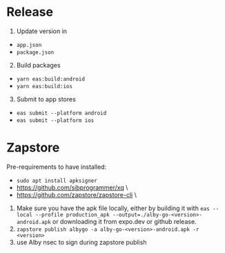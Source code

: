 # Release 

1. Update version in 
 - `app.json`
 - `package.json`

2. Build packages
 - `yarn eas:build:android`
 - `yarn eas:build:ios`

3. Submit to app stores
 - `eas submit --platform android`
 - `eas submit --platform ios`

# Zapstore

Pre-requirements to have installed:
- `sudo apt install apksigner`
- https://github.com/sibprogrammer/xq \
- https://github.com/zapstore/zapstore-cli \

1. Make sure you have the apk file locally, either by building it with `eas --local --profile production_apk --output=./alby-go-<version>-android.apk` or downloading it from expo.dev or github release.
2. `zapstore publish albygo -a alby-go-<version>-android.apk -r <version>`
3. use Alby nsec to sign during zapstore publish

